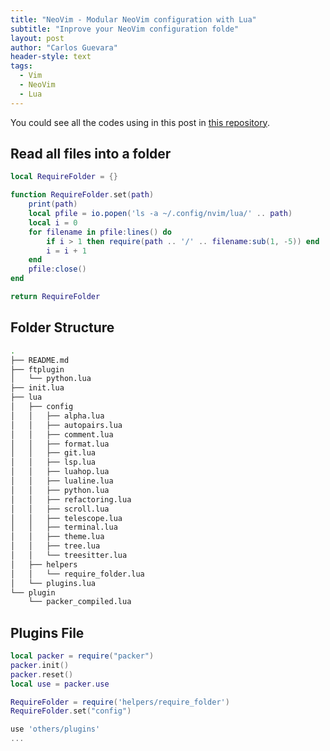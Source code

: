 ```yaml
---
title: "NeoVim - Modular NeoVim configuration with Lua"
subtitle: "Inprove your NeoVim configuration folde"
layout: post
author: "Carlos Guevara"
header-style: text
tags:
  - Vim
  - NeoVim
  - Lua
---
```


You could see all the codes using in this post in [this repository](https://github.com/carloseguevara/nvim_conf).

## Read all files into a folder

```lua
local RequireFolder = {}

function RequireFolder.set(path)
    print(path)
    local pfile = io.popen('ls -a ~/.config/nvim/lua/' .. path)
    local i = 0
    for filename in pfile:lines() do
        if i > 1 then require(path .. '/' .. filename:sub(1, -5)) end
        i = i + 1
    end
    pfile:close()
end

return RequireFolder
```

## Folder Structure

```bash
.
├── README.md
├── ftplugin
│   └── python.lua
├── init.lua
├── lua
│   ├── config
│   │   ├── alpha.lua
│   │   ├── autopairs.lua
│   │   ├── comment.lua
│   │   ├── format.lua
│   │   ├── git.lua
│   │   ├── lsp.lua
│   │   ├── luahop.lua
│   │   ├── lualine.lua
│   │   ├── python.lua
│   │   ├── refactoring.lua
│   │   ├── scroll.lua
│   │   ├── telescope.lua
│   │   ├── terminal.lua
│   │   ├── theme.lua
│   │   ├── tree.lua
│   │   └── treesitter.lua
│   ├── helpers
│   │   └── require_folder.lua
│   └── plugins.lua
└── plugin
    └── packer_compiled.lua
```

## Plugins File

```lua
local packer = require("packer")
packer.init()
packer.reset()
local use = packer.use

RequireFolder = require('helpers/require_folder')
RequireFolder.set("config")

use 'others/plugins'
...
```
